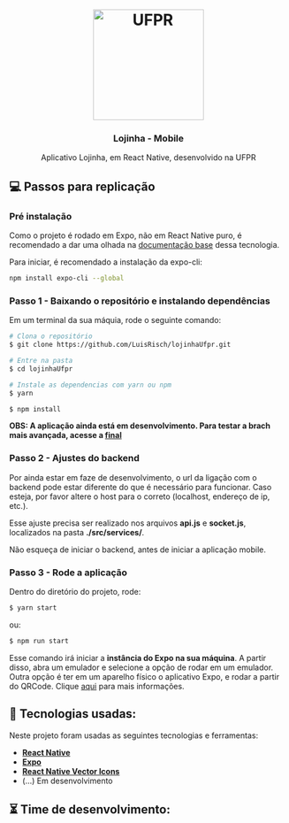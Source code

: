<h1 align="center">
    <img height="200" alt="UFPR" src="https://upload.wikimedia.org/wikipedia/pt/9/9c/Ufpr_logo.jpg" />
</h1>

<h3 align="center">
  Lojinha - Mobile
</h3>
<p align="center">
  Aplicativo Lojinha, em React Native, desenvolvido na UFPR
</p>

## :computer: Passos para replicação

### **Pré instalação**

Como o projeto é rodado em Expo, não em React Native puro, é recomendado a dar uma olhada na [documentação base](https://expo.io/learn) dessa tecnologia.

Para iniciar, é recomendado a instalação da expo-cli:

```bash
npm install expo-cli --global
```

### **Passo 1 - Baixando o repositório e instalando dependências**

Em um terminal da sua máquia, rode o seguinte comando:

```bash
# Clona o repositório
$ git clone https://github.com/LuisRisch/lojinhaUfpr.git

# Entre na pasta
$ cd lojinhaUfpr

# Instale as dependencias com yarn ou npm
$ yarn

$ npm install
```

**OBS: A aplicação ainda está em desenvolvimento. Para testar a brach mais avançada, acesse a [final](https://github.com/LuisRisch/lojinhaUfpr/tree/final)**


### **Passo 2 - Ajustes do backend**

Por ainda estar em faze de desenvolvimento, o url da ligação com o backend pode estar diferente do que é necessário para funcionar. Caso esteja, por favor altere o host para o correto (localhost, endereço de ip, etc.).

Esse ajuste precisa ser realizado nos arquivos **api.js** e **socket.js**, localizados na pasta **./src/services/**.

Não esqueça de iniciar o backend, antes de iniciar a aplicação mobile.


### **Passo 3 - Rode a aplicação**

Dentro do diretório do projeto, rode:

```bash
$ yarn start
```

ou:

```bash
$ npm run start
```

Esse comando irá iniciar a **instância do Expo na sua máquina**. A partir disso, abra um emulador e selecione a opção de rodar em um emulador. Outra opção é ter em um aparelho físico o aplicativo Expo, e rodar a partir do QRCode. Clique [aqui](https://expo.io/learn) para mais informações.

## :wrench: Tecnologias usadas:

Neste projeto foram usadas as seguintes tecnologias e ferramentas:

- [**React Native**](https://reactnative.dev/docs/getting-started)
- [**Expo**](https://expo.io/learn)
- [**React Native Vector Icons**](https://github.com/oblador/react-native-vector-icons)
- (...) Em desenvolvimento

## :hourglass_flowing_sand: Time de desenvolvimento:
